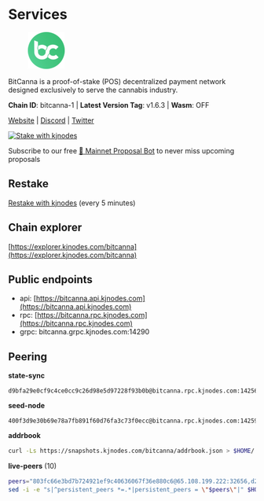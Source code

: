 # Services

<figure><img src="https://raw.githubusercontent.com/kj89/cosmos-images/main/logos/bitcanna.png" alt=""><figcaption></figcaption></figure>

BitCanna is a proof-of-stake (POS) decentralized payment network designed exclusively to serve the cannabis industry. 

**Chain ID**: bitcanna-1 | **Latest Version Tag**: v1.6.3 | **Wasm**: OFF

[Website](https://www.bitcanna.io) | [Discord](https://discord.gg/9AVrzaVQvs) | [Twitter](https://twitter.com/BitCannaGlobal)

[![Stake with kjnodes](https://i.ibb.co/cr44Q8j/button-stake-with-kjnodes.png)](https://restake.app/bitcanna/bcnavaloper1aym6s8eza7kjvnxuwxufrzccz6vqvgnsc47cc7)

Subscribe to our free [🤖 Mainnet Proposal Bot](https://t.me/kjnodes_proposal_bot) to never miss upcoming proposals

## Restake

[Restake with kjnodes](https://restake.app/bitcanna/bcnavaloper1aym6s8eza7kjvnxuwxufrzccz6vqvgnsc47cc7) (every 5 minutes)
## Chain explorer
[https://explorer.kjnodes.com/bitcanna](https://explorer.kjnodes.com/bitcanna)

## Public endpoints

* api: [https://bitcanna.api.kjnodes.com](https://bitcanna.api.kjnodes.com)
* rpc: [https://bitcanna.rpc.kjnodes.com](https://bitcanna.rpc.kjnodes.com)
* grpc: bitcanna.grpc.kjnodes.com:14290

## Peering

**state-sync**

```text
d9bfa29e0cf9c4ce0cc9c26d98e5d97228f93b0b@bitcanna.rpc.kjnodes.com:14256
```

**seed-node**

```text
400f3d9e30b69e78a7fb891f60d76fa3c73f0ecc@bitcanna.rpc.kjnodes.com:14259
```

**addrbook**
```bash
curl -Ls https://snapshots.kjnodes.com/bitcanna/addrbook.json > $HOME/.bcna/config/addrbook.json
```

**live-peers** (10)
```bash
peers="803fc66e3bd7b724921ef9c40636067f36e880c6@65.108.199.222:32656,d2247f7b919f0781c90ee61958d7044665a22d38@169.155.169.55:26656,b212d5740b2e11e54f56b072dc13b6134650cfb5@169.155.168.54:26656,d9bfa29e0cf9c4ce0cc9c26d98e5d97228f93b0b@65.109.88.38:14256,b204222a9b6ca4eee39a836b7406483a5ad4e719@144.91.114.250:26656,320d0d38559140608b72a361db44b2a8f14bf0d1@107.181.229.154:16656,b587bf827b5f680c417601b536ffbd505c88bb07@193.70.45.106:13056,88c6b1fa1c7fef98b4449b769eb2705476586664@65.109.92.241:21326,d7322625044ad733bce4178dc397b2b9b5f68b41@43.153.27.130:26656,23671067d0fd40aec523290585c7d8e91034a771@65.108.43.170:26656"
sed -i -e "s|^persistent_peers *=.*|persistent_peers = \"$peers\"|" $HOME/.bcna/config/config.toml
```
